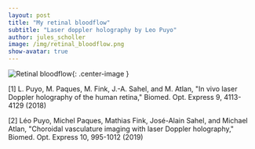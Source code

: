 ```yaml
---
layout: post
title: "My retinal bloodflow"
subtitle: "Laser doppler holography by Leo Puyo"
author: jules_scholler
image: /img/retinal_bloodflow.png
show-avatar: true
---
```




![Retinal bloodflow](../img/retinal_bloodflow.gif){: .center-image }


[1] L. Puyo, M. Paques, M. Fink, J.-A. Sahel, and M. Atlan, "In vivo laser Doppler holography of the human retina," Biomed. Opt. Express 9, 4113-4129 (2018)

[2] Léo Puyo, Michel Paques, Mathias Fink, José-Alain Sahel, and Michael Atlan, "Choroidal vasculature imaging with laser Doppler holography," Biomed. Opt. Express 10, 995-1012 (2019)
